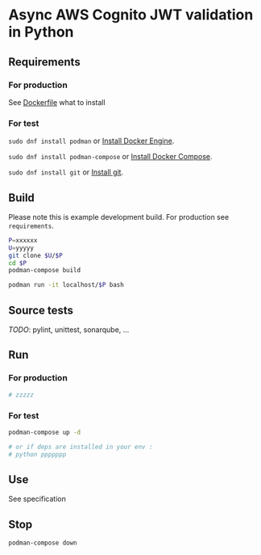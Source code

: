 # Async AWS Cognito JWT validation in Python

## Requirements

### For production

See [Dockerfile](./Dockerfile) what to install

### For test

`sudo dnf install podman` or [Install Docker Engine](https://docs.docker.com/install/).

`sudo dnf install podman-compose` or [Install Docker Compose](https://github.com/docker/compose/releases/latest).

`sudo dnf install git` or [Install git](https://git-scm.com/book/en/v2/Getting-Started-Installing-Git).


## Build

Please note this is example development build. For production see `requirements`.

```bash
P=xxxxxx
U=yyyyy
git clone $U/$P
cd $P
podman-compose build

podman run -it localhost/$P bash

```

## Source tests

*TODO*: pylint, unittest, sonarqube, ...


## Run

### For production

```bash
# zzzzz
```

### For test

```bash
podman-compose up -d

# or if deps are installed in your env :
# python ppppppp
```

## Use

See specification

## Stop

```bash
podman-compose down
```

